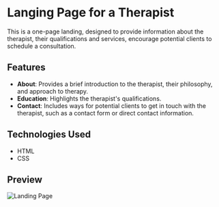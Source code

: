 # Langing Page for a Therapist

This is a one-page landing, designed to provide information about the therapist, their qualifications and services, encourage potential clients to schedule a consultation.

## Features

- **About**: Provides a brief introduction to the therapist, their philosophy, and approach to therapy.
- **Education**: Highlights the therapist's qualifications.
- **Contact**: Includes ways for potential clients to get in touch with the therapist, such as a contact form or direct contact information.

## Technologies Used

- HTML
- CSS

## Preview

![Landing Page](https://psykushniruk.vercel.app)

